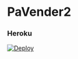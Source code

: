 # PaVender2
### Heroku

[![Deploy](https://www.herokucdn.com/deploy/button.svg)](https://heroku.com/deploy?template=https://github.com/JoseCarlos0119/PaVender2) 


